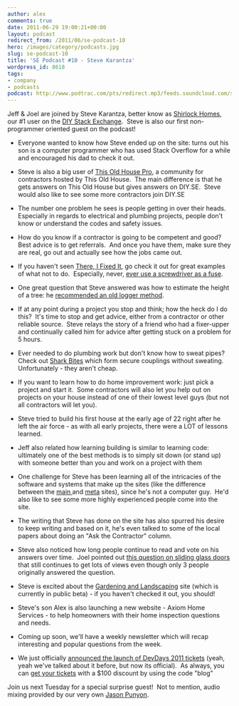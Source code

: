 ```yaml
---
author: alex
comments: true
date: 2011-06-29 19:00:21+00:00
layout: podcast
redirect_from: /2011/06/se-podcast-10
hero: /images/category/podcasts.jpg
slug: se-podcast-10
title: 'SE Podcast #10 - Steve Karantza'
wordpress_id: 8618
tags:
- company
- podcasts
podcast: http://www.podtrac.com/pts/redirect.mp3/feeds.soundcloud.com/stream/18077909-stack-exchange-stack-exchange-podcast-11.mp3
---
```


Jeff & Joel are joined by Steve Karantza, better know as [Shirlock Homes](http://diy.stackexchange.com/users/386/shirlock-homes), our #1 user on the [DIY Stack Exchange](http://diy.stackexchange.com/).  Steve is also our first non-programmer oriented guest on the podcast!



	
  * Everyone wanted to know how Steve ended up on the site: turns out his son is a computer programmer who has used Stack Overflow for a while and encouraged his dad to check it out.

	
  * Steve is also a big user of [This Old House Pro](http://community.thisoldhouse.com/), a community for contractors hosted by This Old House.  The main difference is that he gets answers on This Old House but gives answers on DIY.SE.  Steve would also like to see some more contractors join DIY.SE

	
  * The number one problem he sees is people getting in over their heads.  Especially in regards to electrical and plumbing projects, people don't know or understand the codes and safety issues.

	
  * How do you know if a contractor is going to be competent and good?  Best advice is to get referrals.  And once you have them, make sure they are real, go out and actually see how the jobs came out.

	
  * If you haven't seen [There, I Fixed It](http://thereifixedit.failblog.org/), go check it out for great examples of what not to do.  Especially, never, [ever use a screwdriver as a fuse](http://thereifixedit.failblog.org/2011/06/24/white-trash-repairs-thanks-flatty/).

	
  * One great question that Steve answered was how to estimate the height of a tree: he [recommended an old logger method](http://diy.stackexchange.com/questions/7100/is-there-an-easy-way-to-measure-the-height-of-a-tree/7110#7110).

	
  * If at any point during a project you stop and think; how the heck do I do this?  It's time to stop and get advice, either from a contractor or other reliable source.  Steve relays the story of a friend who had a fixer-upper and continually called him for advice after getting stuck on a problem for 5 hours.

	
  * Ever needed to do plumbing work but don't know how to sweat pipes?  Check out [Shark Bites](http://www.sharkbite.com/) which form secure couplings without sweating.  Unfortunately - they aren't cheap.

	
  * If you want to learn how to do home improvement work: just pick a project and start it.  Some contractors will also let you help out on projects on your house instead of one of their lowest level guys (but not all contractors will let you).

	
  * Steve tried to build his first house at the early age of 22 right after he left the air force - as with all early projects, there were a LOT of lessons learned.

	
  * Jeff also related how learning building is similar to learning code: ultimately one of the best methods is to simply sit down (or stand up) with someone better than you and work on a project with them

	
  * One challenge for Steve has been learning all of the intricacies of the software and systems that make up the sites (like the difference between the [main ](http://diy.stackexchange.com/)and [meta](http://meta.diy.stackexchange.com/) sites), since he's not a computer guy.  He'd also like to see some more highly experienced people come into the site.

	
  * The writing that Steve has done on the site has also spurred his desire to keep writing and based on it, he's even talked to some of the local papers about doing an "Ask the Contractor" column.

	
  * Steve also noticed how long people continue to read and vote on his answers over time.  Joel pointed out [this question on sliding glass doors ](http://diy.stackexchange.com/questions/1054/what-are-my-options-to-replace-a-sliding-glass-door-screen)that still continues to get lots of views even though only 3 people originally answered the question.

	
  * Steve is excited about the [Gardening and Landscaping](http://gardening.stackexchange.com/) site (which is currently in public beta) - if you haven't checked it out, you should!

	
  * Steve's son Alex is also launching a new website - Axiom Home Services - to help homeowners with their home inspection questions and needs.

	
  * Coming up soon, we'll have a weekly newsletter which will recap interesting and popular questions from the week.

	
  * We just officially [announced the launch of DevDays 2011 tickets](http://blog.stackoverflow.com/2011/06/devdays-is-back/) (yeah, yeah we've talked about it before, but now its official).  As always, you can [get your tickets](http://stackoverflow.eventbrite.com/) with a $100 discount by using the code "blog"


Join us next Tuesday for a special surprise guest!  Not to mention, audio mixing provided by our very own [Jason Punyon](http://stackoverflow.com/users/6212/jason-punyon).

